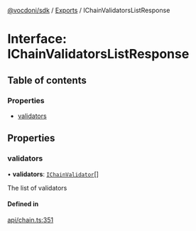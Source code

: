 [@vocdoni/sdk](/sdk) / [Exports](../modules.md) / IChainValidatorsListResponse

# Interface: IChainValidatorsListResponse

## Table of contents

### Properties

- [validators](IChainValidatorsListResponse.md#validators)

## Properties

### validators

• **validators**: [`IChainValidator`](IChainValidator.md)[]

The list of validators

#### Defined in

[api/chain.ts:351](https://github.com/vocdoni/vocdoni-sdk/blob/2c8c18a/src/api/chain.ts#L351)
